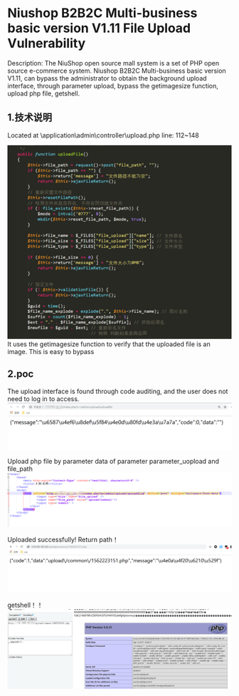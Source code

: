 # Niushop B2B2C Multi-business basic version V1.11 File Upload Vulnerability

Description: The NiuShop open source mall system is a set of PHP open source e-commerce system. Niushop B2B2C Multi-business basic version V1.11, can bypass the administrator to obtain the background upload interface, through parameter upload, bypass the getimagesize function, upload php file, getshell.

## 1.技术说明

Located at \application\admin\controller\upload.php line: 112~148

![img](1.png)
It uses the getimagesize function to verify that the uploaded file is an image. This is easy to bypass

## 2.poc
The upload interface is found through code auditing, and the user does not need to log in to access.
![img](2.png)

Upload php file by parameter data of parameter parameter_uopload and file_path
![img](3.png)

Uploaded successfully! Return path！
![img](4.png)


getshell！！
![img](5.png)